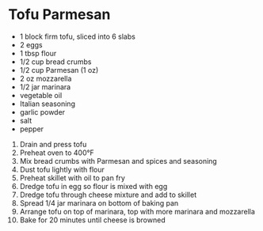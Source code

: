 # Tofu Parmesan

* 1 block firm tofu, sliced into 6 slabs
* 2 eggs
* 1 tbsp flour
* 1/2 cup bread crumbs
* 1/2 cup Parmesan (1 oz)
* 2 oz mozzarella
* 1/2 jar marinara
* vegetable oil
* Italian seasoning
* garlic powder
* salt
* pepper

1. Drain and press tofu
1. Preheat oven to 400°F
1. Mix bread crumbs with Parmesan and spices and seasoning
1. Dust tofu lightly with flour
1. Preheat skillet with oil to pan fry
1. Dredge tofu in egg so flour is mixed with egg
1. Dredge tofu through cheese mixture and add to skillet
1. Spread 1/4 jar marinara on bottom of baking pan
1. Arrange tofu on top of marinara, top with more marinara and mozzarella
1. Bake for 20 minutes until cheese is browned
